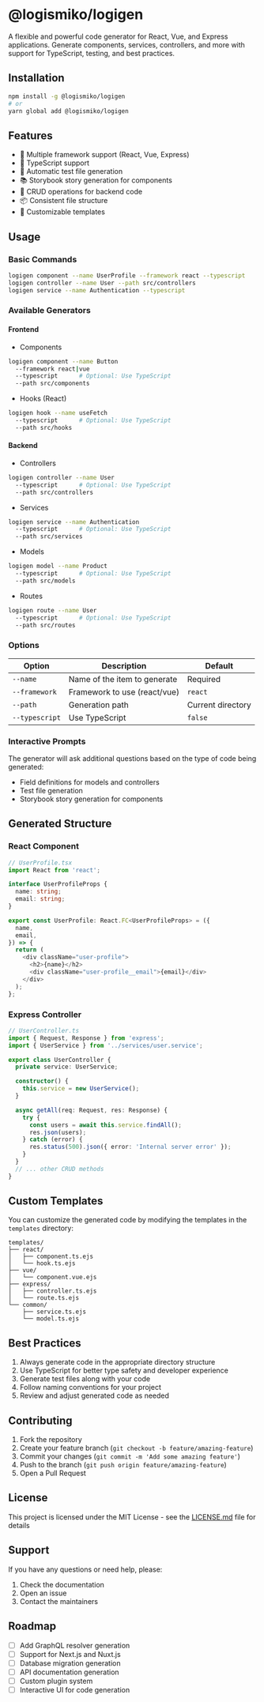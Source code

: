 # @logismiko/logigen

A flexible and powerful code generator for React, Vue, and Express applications. Generate components, services, controllers, and more with support for TypeScript, testing, and best practices.

## Installation

```bash
npm install -g @logismiko/logigen
# or
yarn global add @logismiko/logigen
```

## Features

- 🚀 Multiple framework support (React, Vue, Express)
- 📝 TypeScript support
- 🧪 Automatic test file generation
- 📚 Storybook story generation for components
- 🔄 CRUD operations for backend code
- 📦 Consistent file structure
- 🎨 Customizable templates

## Usage

### Basic Commands

```bash
logigen component --name UserProfile --framework react --typescript
logigen controller --name User --path src/controllers
logigen service --name Authentication --typescript
```

### Available Generators

#### Frontend
- Components
```bash
logigen component --name Button
  --framework react|vue
  --typescript      # Optional: Use TypeScript
  --path src/components
```

- Hooks (React)
```bash
logigen hook --name useFetch
  --typescript      # Optional: Use TypeScript
  --path src/hooks
```

#### Backend
- Controllers
```bash
logigen controller --name User
  --typescript      # Optional: Use TypeScript
  --path src/controllers
```

- Services
```bash
logigen service --name Authentication
  --typescript      # Optional: Use TypeScript
  --path src/services
```

- Models
```bash
logigen model --name Product
  --typescript      # Optional: Use TypeScript
  --path src/models
```

- Routes
```bash
logigen route --name User
  --typescript      # Optional: Use TypeScript
  --path src/routes
```

### Options

| Option | Description | Default |
|--------|-------------|---------|
| `--name` | Name of the item to generate | Required |
| `--framework` | Framework to use (react/vue) | `react` |
| `--path` | Generation path | Current directory |
| `--typescript` | Use TypeScript | `false` |

### Interactive Prompts

The generator will ask additional questions based on the type of code being generated:

- Field definitions for models and controllers
- Test file generation
- Storybook story generation for components

## Generated Structure

### React Component
```typescript
// UserProfile.tsx
import React from 'react';

interface UserProfileProps {
  name: string;
  email: string;
}

export const UserProfile: React.FC<UserProfileProps> = ({
  name,
  email,
}) => {
  return (
    <div className="user-profile">
      <h2>{name}</h2>
      <div className="user-profile__email">{email}</div>
    </div>
  );
};
```

### Express Controller
```typescript
// UserController.ts
import { Request, Response } from 'express';
import { UserService } from '../services/user.service';

export class UserController {
  private service: UserService;

  constructor() {
    this.service = new UserService();
  }

  async getAll(req: Request, res: Response) {
    try {
      const users = await this.service.findAll();
      res.json(users);
    } catch (error) {
      res.status(500).json({ error: 'Internal server error' });
    }
  }
  // ... other CRUD methods
}
```

## Custom Templates

You can customize the generated code by modifying the templates in the `templates` directory:

```
templates/
├── react/
│   ├── component.ts.ejs
│   └── hook.ts.ejs
├── vue/
│   └── component.vue.ejs
├── express/
│   ├── controller.ts.ejs
│   └── route.ts.ejs
└── common/
    ├── service.ts.ejs
    └── model.ts.ejs
```

## Best Practices

1. Always generate code in the appropriate directory structure
2. Use TypeScript for better type safety and developer experience
3. Generate test files along with your code
4. Follow naming conventions for your project
5. Review and adjust generated code as needed

## Contributing

1. Fork the repository
2. Create your feature branch (`git checkout -b feature/amazing-feature`)
3. Commit your changes (`git commit -m 'Add some amazing feature'`)
4. Push to the branch (`git push origin feature/amazing-feature`)
5. Open a Pull Request

## License

This project is licensed under the MIT License - see the [LICENSE.md](LICENSE.md) file for details

## Support

If you have any questions or need help, please:
1. Check the documentation
2. Open an issue
3. Contact the maintainers

## Roadmap

- [ ] Add GraphQL resolver generation
- [ ] Support for Next.js and Nuxt.js
- [ ] Database migration generation
- [ ] API documentation generation
- [ ] Custom plugin system
- [ ] Interactive UI for code generation
